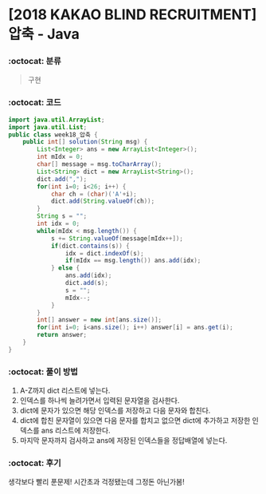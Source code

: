 # [2018 KAKAO BLIND RECRUITMENT] 압축 - Java

###  :octocat: 분류

> 구현

### :octocat: 코드

```java
import java.util.ArrayList;
import java.util.List;
public class week18_압축 {
	public int[] solution(String msg) {
        List<Integer> ans = new ArrayList<Integer>();
        int mIdx = 0;
        char[] message = msg.toCharArray();
        List<String> dict = new ArrayList<String>();
        dict.add(",");
        for(int i=0; i<26; i++) {
        	char ch = (char)('A'+i);
        	dict.add(String.valueOf(ch));
        }
        String s = "";
        int idx = 0;
        while(mIdx < msg.length()) {
        	s += String.valueOf(message[mIdx++]);
        	if(dict.contains(s)) {
        		idx = dict.indexOf(s);
        		if(mIdx == msg.length()) ans.add(idx);
        	} else {
        		ans.add(idx);
        		dict.add(s);
        		s = "";
        		mIdx--;
        	}
        }
        int[] answer = new int[ans.size()];
        for(int i=0; i<ans.size(); i++) answer[i] = ans.get(i);
        return answer;
    }
}
```

### :octocat: 풀이 방법

1. A-Z까지 dict 리스트에 넣는다.
2. 인덱스를 하나씩 늘려가면서 입력된 문자열을 검사한다.
3. dict에 문자가 있으면 해당 인덱스를 저장하고 다음 문자와 합친다.
4. dict에 합친 문자열이 있으면 다음 문자를 합치고 없으면 dict에 추가하고 저장한 인덱스를
ans 리스트에 저장한다.
5. 마지막 문자까지 검사하고 ans에 저장된 인덱스들을 정답배열에 넣는다.

### :octocat: 후기

생각보다 빨리 푼문제! 시간초과 걱정됐는데 그정돈 아닌가봄!

